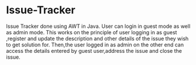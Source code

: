 # Issue-Tracker
Issue Tracker done using AWT in Java.
User can login in guest mode as well as admin mode.
This works on the principle of user logging in as guest ,register and update the description and other details of the issue they wish to get solution for.
Then,the user logged in as admin on the other end can access the details entered by guest user,address the issue and close the issue.
